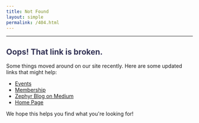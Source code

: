 ```yaml
---
title: Not Found
layout: simple
permalink: /404.html
---
```


---

<h2 style="color: #335;"> Oops! That link is broken. </h2>

Some things moved around on our site recently. Here are some updated links that might help:

- [Events](https://zephyrtransport.org/#events)
- [Membership](https://zephyrtransport.org/membership)
- [Zephyr Blog on Medium](https://medium.com/zephyrfoundation)
- [Home Page](https://zephyrtransport.org)

We hope this helps you find what you're looking for!

<br/><br/><br/>
